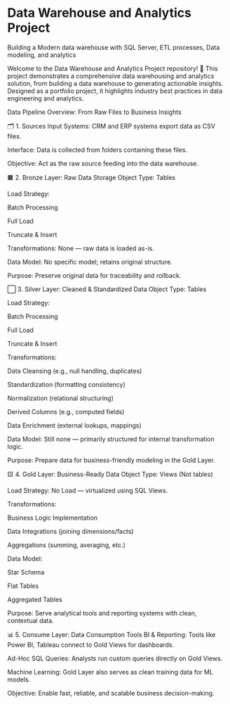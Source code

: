 # Data Warehouse and Analytics Project
Building a Modern  data warehouse with SQL Server, ETL processes, Data modeling, and analytics

Welcome to the Data Warehouse and Analytics Project repository! 🚀
This project demonstrates a comprehensive data warehousing and analytics solution, from building a data warehouse to generating actionable insights. Designed as a portfolio project, it highlights industry best practices in data engineering and analytics.

 Data Pipeline Overview: From Raw Files to Business Insights
 
🗂️ 1. Sources
Input Systems: CRM and ERP systems export data as CSV files.

Interface: Data is collected from folders containing these files.

Objective: Act as the raw source feeding into the data warehouse.

🟫 2. Bronze Layer: Raw Data Storage
Object Type: Tables

Load Strategy:

Batch Processing

Full Load

Truncate & Insert

Transformations: None — raw data is loaded as-is.

Data Model: No specific model; retains original structure.

Purpose: Preserve original data for traceability and rollback.

⬜ 3. Silver Layer: Cleaned & Standardized Data
Object Type: Tables

Load Strategy:

Batch Processing

Full Load

Truncate & Insert

Transformations:

Data Cleansing (e.g., null handling, duplicates)

Standardization (formatting consistency)

Normalization (relational structuring)

Derived Columns (e.g., computed fields)

Data Enrichment (external lookups, mappings)

Data Model: Still none — primarily structured for internal transformation logic.

Purpose: Prepare data for business-friendly modeling in the Gold Layer.

🟨 4. Gold Layer: Business-Ready Data
Object Type: Views (Not tables)

Load Strategy: No Load — virtualized using SQL Views.

Transformations:

Business Logic Implementation

Data Integrations (joining dimensions/facts)

Aggregations (summing, averaging, etc.)

Data Model:

Star Schema

Flat Tables

Aggregated Tables

Purpose: Serve analytical tools and reporting systems with clean, contextual data.

📊 5. Consume Layer: Data Consumption Tools
BI & Reporting: Tools like Power BI, Tableau connect to Gold Views for dashboards.

Ad-Hoc SQL Queries: Analysts run custom queries directly on Gold Views.

Machine Learning: Gold Layer also serves as clean training data for ML models.

Objective: Enable fast, reliable, and scalable business decision-making.

